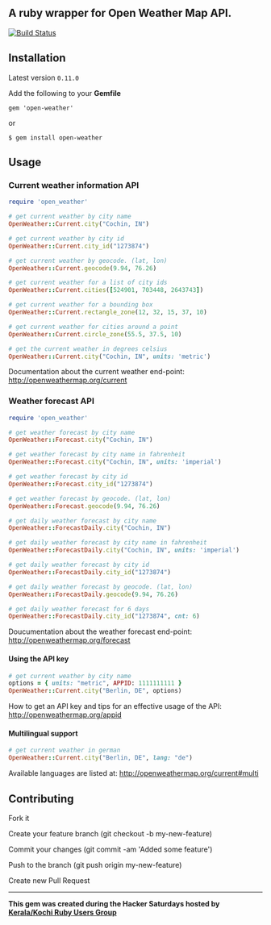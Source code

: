 ## A ruby wrapper for Open Weather Map API.

[![Build Status](https://travis-ci.org/coderhs/ruby_open_weather_map.svg?branch=master)](https://travis-ci.org/coderhs/ruby_open_weather_map)

## Installation

Latest version `0.11.0`

Add the following to your **Gemfile**

    gem 'open-weather'

  or

    $ gem install open-weather

## Usage


### Current weather information API

```ruby
require 'open_weather'

# get current weather by city name
OpenWeather::Current.city("Cochin, IN")

# get current weather by city id
OpenWeather::Current.city_id("1273874")

# get current weather by geocode. (lat, lon)
OpenWeather::Current.geocode(9.94, 76.26)

# get current weather for a list of city ids
OpenWeather::Current.cities([524901, 703448, 2643743])

# get current weather for a bounding box
OpenWeather::Current.rectangle_zone(12, 32, 15, 37, 10)

# get current weather for cities around a point
OpenWeather::Current.circle_zone(55.5, 37.5, 10)

# get the current weather in degrees celsius
OpenWeather::Current.city("Cochin, IN", units: 'metric')
```

Documentation about the current weather end-point:
http://openweathermap.org/current


### Weather forecast API

```ruby
require 'open_weather'

# get weather forecast by city name
OpenWeather::Forecast.city("Cochin, IN")

# get weather forecast by city name in fahrenheit
OpenWeather::Forecast.city("Cochin, IN", units: 'imperial')

# get weather forecast by city id
OpenWeather::Forecast.city_id("1273874")

# get weather forecast by geocode. (lat, lon)
OpenWeather::Forecast.geocode(9.94, 76.26)

# get daily weather forecast by city name
OpenWeather::ForecastDaily.city("Cochin, IN")

# get daily weather forecast by city name in fahrenheit
OpenWeather::ForecastDaily.city("Cochin, IN", units: 'imperial')

# get daily weather forecast by city id
OpenWeather::ForecastDaily.city_id("1273874")

# get daily weather forecast by geocode. (lat, lon)
OpenWeather::ForecastDaily.geocode(9.94, 76.26)

# get daily weather forecast for 6 days
OpenWeather::ForecastDaily.city_id("1273874", cnt: 6)
```

Doucumentation about the weather forecast end-point:
http://openweathermap.org/forecast

#### Using the API key

```ruby
# get current weather by city name
options = { units: "metric", APPID: 1111111111 }
OpenWeather::Current.city("Berlin, DE", options)
```

How to get an API key and tips for an effective usage of the API:
http://openweathermap.org/appid

#### Multilingual support

```ruby
# get current weather in german
OpenWeather::Current.city("Berlin, DE", lang: "de")
```

Available languages are listed at:
http://openweathermap.org/current#multi


## Contributing

  Fork it

  Create your feature branch (git checkout -b my-new-feature)

  Commit your changes (git commit -am 'Added some feature')

  Push to the branch (git push origin my-new-feature)

  Create new Pull Request

--------

**This gem was created during the Hacker Saturdays hosted by [Kerala/Kochi Ruby Users Group](https://krug.github.io)**
